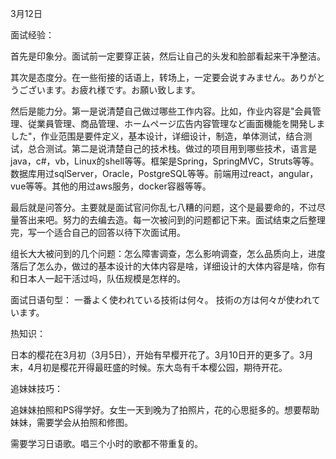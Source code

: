 3月12日

面试经验：

首先是印象分。面试前一定要穿正装，然后让自己的头发和脸部看起来干净整洁。

其次是态度分。在一些衔接的话语上，转场上，一定要会说すみません。ありがとうございます。お疲れ様です。お願い致します。

然后是能力分。第一是说清楚自己做过哪些工作内容。比如，作业内容是"会員管理、従業員管理、商品管理、ホームページ広告内容管理など画面機能を開発しました"，作业范围是要件定义，基本设计，详细设计，制造，单体测试，结合测试，总合测试。第二是说清楚自己的技术栈。做过的项目用到哪些技术，语言是java，c#，vb，Linux的shell等等。框架是Spring，SpringMVC，Struts等等。数据库用过sqlServer，Oracle，PostgreSQL等等。前端用过react，angular，vue等等。其他的用过aws服务，docker容器等等。

最后就是问答分。主要就是面试官问你乱七八糟的问题，这个是最要命的，不过尽量答出来吧。努力的去编去造。每一次被问到的问题都记下来。面试结束之后整理完，写一个适合自己的回答以待下次面试用。

组长大大被问到的几个问题：怎么障害调查，怎么影响调查，怎么品质向上，进度落后了怎么办，做过的基本设计的大体内容是啥，详细设计的大体内容是啥，你有和日本人一起干活过吗，队伍规模是怎样的。

面试日语句型：
一番よく使われている技術は何々。
技術の方は何々が使われています。



热知识：

日本的樱花在3月初（3月5日），开始有早樱开花了。3月10日开的更多了。3月末，4月初是樱花开得最旺盛的时候。东大岛有千本樱公园，期待开花。



追妹妹技巧：

追妹妹拍照和PS得学好。女生一天到晚为了拍照片，花的心思挺多的。想要帮助妹妹，需要学会从拍照和修图。

需要学习日语歌。唱三个小时的歌都不带重复的。